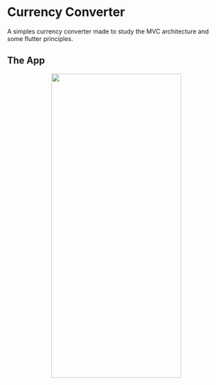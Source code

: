 # Currency Converter

A simples currency converter made to study the MVC architecture and some flutter
principles.

## The App

<p align="center">
<img src="https://i.imgur.com/TO2cAfS.png" width="300" height="700" />
</p>
